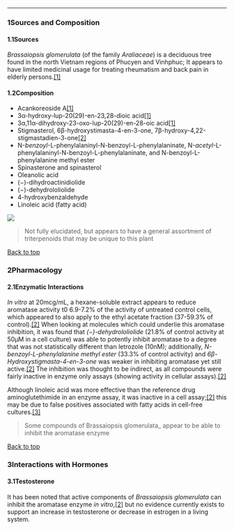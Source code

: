 





---


### 1Sources and Composition

#### 1.1Sources


*Brassaiopsis glomerulata* (of the family *Araliaceae*) is a deciduous tree found in the north Vietnam regions of Phucyen and Vinhphuc; It appears to have limited medicinal usage for treating rheumatism and back pain in elderly persons.[[1]](#ref1)


#### 1.2Composition


* Acankoreoside A[[1]](#ref1)
* 3α-hydroxy-lup-20(29)-en-23,28-dioic acid[[1]](#ref1)
* 3α,11α-dihydroxy-23-oxo-lup-20(29)-en-28-oic acid[[1]](#ref1)
* Stigmasterol, 6β-hydroxystimasta-4-en-3-one, 7β-hydroxy-4,22-stigmastadien-3-one[[2]](#ref2)
* N-*benzoyl*-L-phenylalaninyl-N-benzoyl-L-phenylalaninate, N-*acetyl*-L-phenylalaninyl-N-benzoyl-L-phenylalaninate, and N-benzoyl-L-phenylalanine methyl ester
* Spinasterone and spinasterol
* Oleanolic acid
* (−)-dihydroactinidiolide
* (−)-dehydrololiolide
* 4-hydroxybenzaldehyde
* Linoleic acid (fatty acid)

![](https://2e9be637a5b4415c18c5-5ddb36df15af65ab8482e83373c53fe5.ssl.cf1.rackcdn.com/images/210.png)
> Not fully elucidated, but appears to have a general assortment of triterpenoids that may be unique to this plant


[Back to top](#c-sources-and-composition)
### 2Pharmacology

#### 2.1Enzymatic Interactions


*In vitro* at 20mcg/mL, a hexane-soluble extract appears to reduce aromatase activity t0 6.9-7.2% of the activity of untreated control cells, which appeared to also apply to the ethyl acetate fraction (37-59.3% of control).[[2]](#ref2) When looking at molecules which could underlie this aromatase inhibition, it was found that *(−)-dehydrololiolide* (21.8% of control activity at 50μM in a cell culture) was able to potently inhibit aromatase to a degree that was not statistically different than letrozole (10nM); additionally, *N-benzoyl-L-phenylalanine methyl ester* (33.3% of control activity) and *6β-Hydroxystigmasta-4-en-3-one* was weaker in inhibiting aromatase yet still active.[[2]](#ref2) The inhibition was thought to be indirect, as all compounds were fairly inactive in enzyme only assays (showing activity in cellular assays).[[2]](#ref2)


Although linoleic acid was more effective than the reference drug aminoglutethimide in an enzyme assay, it was inactive in a cell assay;[[2]](#ref2) this may be due to false positives associated with fatty acids in cell-free cultures.[[3]](#ref3)



> Some compounds of Brassaiopsis glomerulata\_ appear to be able to inhibit the aromatase enzyme


[Back to top](#c-pharmacology)
### 3Interactions with Hormones

#### 3.1Testosterone


It has been noted that active components of *Brassaiopsis glomerulata* can inhibit the aromatase enzyme *in vitro*,[[2]](#ref2) but no evidence currently exists to support an increase in testosterone or decrease in estrogen in a living system.

 


